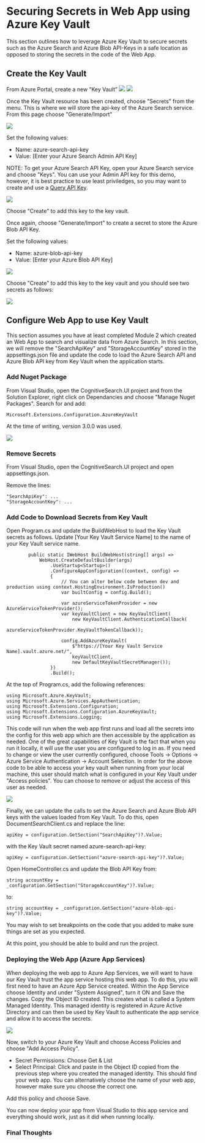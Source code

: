 # Securing Secrets in Web App using Azure Key Vault

This section outlines how to leverage Azure Key Vault to secure secrets such as the Azure Search and Azure Blob API-Keys in a safe location as opposed to storing the secrets in the code of the Web App.

## Create the Key Vault
From Azure Portal, create a new “Key Vault”
![](/images/create-kv-1.png)
![](/images/create-kv-2.png)

Once the Key Vault resource has been created, choose "Secrets" from the menu.  This is where we will store the api-key of the Azure Search service.  From this page choose "Generate/Import"

![](/images/kv-create-secret.png)

Set the following values:
* Name: azure-search-api-key
* Value: [Enter your Azure Search Admin API Key]

NOTE: To get your Azure Search API Key, open your Azure Search service and choose "Keys".  You can use your Admin API key for this demo, however, it is best practice to use least priviledges, so you may want to create and use a [Query API Key](https://docs.microsoft.com/en-us/azure/search/search-security-api-keys).

![](/images/kv-set-secret.png)

Choose "Create" to add this key to the key vault.

Once again, choose "Generate/Import" to create a secret to store the Azure Blob API Key.  

Set the following values:
* Name: azure-blob-api-key
* Value: [Enter your Azure Blob API Key]

![](/images/kv-set-secret-blob.png)

Choose "Create" to add this key to the key vault and you should see two secrets as follows:

![](/images/kv-view-list.png)

## Configure Web App to use Key Vault

This section assumes you have at least completed Module 2 which created an Web App to search and visualize data from Azure Search.  In this section, we will remove the "SearchApiKey" and "StorageAccountKey" stored in the appsettings.json file and update the code to load the Azure Search API and Azure Blob API key from Key Vault when the application starts.


### Add Nuget Package

From Visual Studio, open the CognitiveSearch.UI project and from the Solution Explorer, right click on Dependancies and choose "Manage Nuget Packages".  Search for and add:
```
Microsoft.Extensions.Configuration.AzureKeyVault
```
At the time of writing, version 3.0.0 was used.

![](/images/kv-nuget.png)

### Remove Secrets

From Visual Studio, open the CognitiveSearch.UI project and open appsettings.json.

Remove the lines:
```
"SearchApiKey": ...
"StorageAccountKey": ...
```

### Add Code to Download Secrets from Key Vault

Open Program.cs and update the BuildWebHost to load the Key Vault secrets as follows.  Update [Your Key Vault Service Name] to the name of your Key Vault service name.  

```
        public static IWebHost BuildWebHost(string[] args) =>
            WebHost.CreateDefaultBuilder(args)
                .UseStartup<Startup>()
                .ConfigureAppConfiguration((context, config) =>
                {
                    // You can alter below code between dev and production using context.HostingEnvironment.IsProduction()
                    var builtConfig = config.Build();

                    var azureServiceTokenProvider = new AzureServiceTokenProvider();
                    var keyVaultClient = new KeyVaultClient(
                        new KeyVaultClient.AuthenticationCallback(
                            azureServiceTokenProvider.KeyVaultTokenCallback));

                    config.AddAzureKeyVault(
                        $"https://[Your Key Vault Service Name].vault.azure.net/",
                        keyVaultClient,
                        new DefaultKeyVaultSecretManager());
                })
                .Build();

```

At the top of Program.cs, add the following references:

```
using Microsoft.Azure.KeyVault;
using Microsoft.Azure.Services.AppAuthentication;
using Microsoft.Extensions.Configuration;
using Microsoft.Extensions.Configuration.AzureKeyVault;
using Microsoft.Extensions.Logging;
```

This code will run when the web app first runs and load all the secrets into the config for this web app which are then accessible by the application as needed.  One of the great capabilities of Key Vault is the fact that when you run it locally, it will use the user you are configured to log in as.  If you need to change or view the user currently configured, choose Tools -> Options -> Azure Service Authentication -> Account Selection.  In order for the above code to be able to access your key vault when running from your local machine, this user should match what is configured in your Key Vault under "Access policies".  You can choose to remove or adjust the access of this user as needed.

![](/images/kv-access-policies.png)

Finally, we can update the calls to set the Azure Search and Azure Blob API keys with the values loaded from Key Vault.  To do this, open DocumentSearchClient.cs and replace the line:

```
apiKey = configuration.GetSection("SearchApiKey")?.Value;
```

with the Key Vault secret named azure-search-api-key:
```
apiKey = configuration.GetSection("azure-search-api-key")?.Value;
```

Open HomeController.cs and update the Blob API Key from:

```
string accountKey = _configuration.GetSection("StorageAccountKey")?.Value;
```

to:

```
string accountKey = _configuration.GetSection("azure-blob-api-key")?.Value;
```

You may wish to set breakpoints on the code that you added to make sure things are set as you expected.

At this point, you should be able to build and run the project.

### Deploying the Web App (Azure App Services)

When deploying the web app to Azure App Services, we will want to have our Key Vault trust the app service hosting this web app.  To do this, you will first need to have an Azure App Service created.  Within the App Service choose Identity and under "System Assigned", turn it ON and Save the changes.  Copy the Object ID created.  This creates what is called a System Managed Identity.  This managed identity is registered in Azure Active Directory and can then be used by Key Vault to authenticate the app service and allow it to access the secrets.

![](/images/kv-app-identity.png)

Now, switch to your Azure Key Vault and choose Access Policies and choose "Add Access Policy".  

* Secret Permissions: Choose Get & List
* Select Principal: Click and paste in the Object ID copied from the previous step where you created the managed identity.  This should find your web app.  You can alternatively choose the name of your web app, however make sure you choose the correct one.

Add this policy and choose Save.

You can now deploy your app from Visual Studio to this app service and everything should work, just as it did when running locally.

### Final Thoughts
